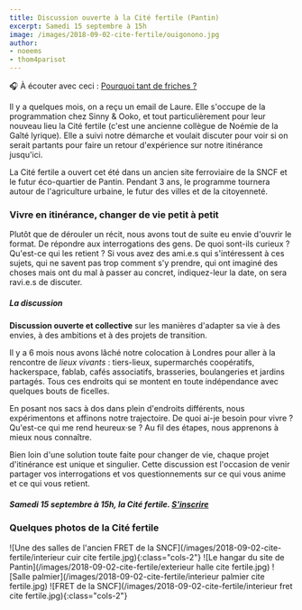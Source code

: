 ```yaml
---
title: Discussion ouverte à la Cité fertile (Pantin)
excerpt: Samedi 15 septembre à 15h
image: /images/2018-09-02-cite-fertile/ouigonono.jpg
author:
- noeems
- thom4parisot
---
```

🎧 À écouter avec ceci : [Pourquoi tant de friches ?](https://www.franceculture.fr/emissions/la-grande-table-dete/pourquoi-tant-de-friches)

Il y a quelques mois, on a reçu un email de Laure. Elle s'occupe de la programmation chez Sinny & Ooko, et tout particulièrement pour leur nouveau lieu la Cité fertile (c'est une ancienne collègue de Noémie de la Gaîté lyrique).
Elle a suivi notre démarche et voulait discuter pour voir si on serait partants pour faire un retour d'expérience sur notre itinérance jusqu'ici.

La Cité fertile a ouvert cet été dans un ancien site ferroviaire de la SNCF et le futur éco-quartier de Pantin. Pendant 3 ans, le programme tournera autour de l'agriculture urbaine, le futur des villes et de la citoyenneté.

### Vivre en itinérance, changer de vie petit à petit
Plutôt que de dérouler un récit, nous avons tout de suite eu envie d'ouvrir le format. De répondre aux interrogations des gens.
De quoi sont-ils curieux ? Qu'est-ce qui les retient ?
Si vous avez des ami.e.s qui s'intéressent à ces sujets, qui ne savent pas trop comment s'y prendre, qui ont imaginé des choses mais ont du mal à passer au concret, indiquez-leur la date, on sera ravi.e.s de discuter.

##### La discussion
**Discussion ouverte et collective** sur les manières d'adapter sa vie à des envies, à des ambitions et à des projets de transition.

Il y a 6 mois nous avons lâché notre colocation à Londres pour aller à la rencontre de _lieux vivants_ : tiers-lieux, supermarchés coopératifs, hackerspace, fablab, cafés associatifs, brasseries, boulangeries et jardins partagés. Tous ces endroits qui se montent en toute indépendance avec quelques bouts de ficelles.

En posant nos sacs à dos dans plein d'endroits différents, nous expérimentons et affinons notre trajectoire. De quoi ai-je besoin pour vivre ? Qu'est-ce qui me rend heureux·se ? Au fil des étapes, nous apprenons à mieux nous connaître.

Bien loin d'une solution toute faite pour changer de vie, chaque projet d'itinérance est unique et singulier. Cette discussion est l'occasion de venir partager vos interrogations et vos questionnements sur ce qui vous anime et ce qui vous retient.

##### Samedi 15 septembre à 15h, la Cité fertile. [S'inscrire](https://vie-itinerance-2018-09-15.app.rsvpify.com/)

### Quelques photos de la Cité fertile

<section class="gallery" markdown="span">
![Une des salles de l'ancien FRET de la SNCF](/images/2018-09-02-cite-fertile/interieur cuir cite fertile.jpg){:class="cols-2"}
![Le hangar du site de Pantin](/images/2018-09-02-cite-fertile/exterieur halle cite fertile.jpg)
![Salle palmier](/images/2018-09-02-cite-fertile/interieur palmier cite fertile.jpg)
![FRET de la SNCF](/images/2018-09-02-cite-fertile/interieur fret cite fertile.jpg){:class="cols-2"}
</section>
